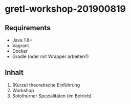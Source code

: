 # gretl-workshop-201900819

## Requirements
* Java 1.8+
* Vagrant
* Docker
* Gradle (oder mit Wrapper arbeiten?)

## Inhalt
1. (Kurze) theoretische Einführung
2. Workshop
3. Solothurner Spezialitäten (im Betrieb)


